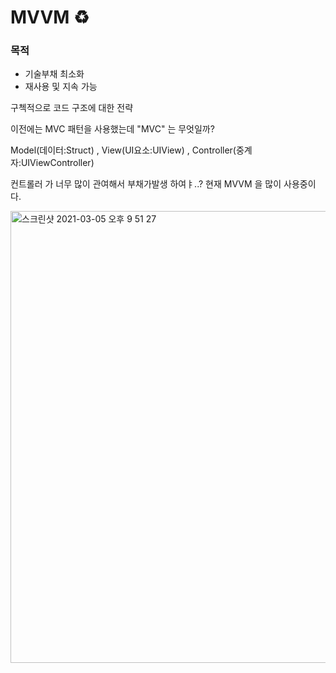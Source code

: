 # MVVM ♻️

### 목적
+  기술부채 최소화
+  재사용 및 지속 가능

구첵적으로 코드 구조에 대한 전략 

 이전에는  MVC 패턴을 사용했는데 "MVC"  는 무엇일까?
 
 Model(데이터:Struct) , View(UI요소:UIView) , Controller(중계자:UIViewController)
 
 컨트롤러 가 너무 많이 관여해서 부채가발생 하여ㅑ..? 현재 MVVM  을 많이 사용중이다.
 
 <img width="723" alt="스크린샷 2021-03-05 오후 9 51 27" src="https://user-images.githubusercontent.com/61407010/110117942-f1fc3380-7dfc-11eb-81de-1db81b599e0f.png">

 
